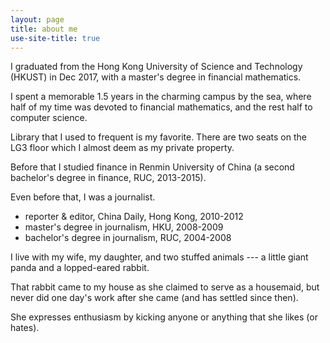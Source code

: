 ```yaml
---
layout: page
title: about me
use-site-title: true
---
```


I graduated from the Hong Kong University of Science and Technology (HKUST) in Dec 2017, with a master's degree in financial mathematics.

I spent a memorable 1.5 years in the charming campus by the sea, where half of my time was devoted to financial mathematics, and the rest half to computer science.

Library that I used to frequent is my favorite. There are two seats on the LG3 floor which I almost deem as my private property.

Before that I studied finance in Renmin University of China (a second bachelor's degree in finance, RUC, 2013-2015).

Even before that, I was a journalist.

- reporter & editor, China Daily, Hong Kong, 2010-2012
- master's degree in journalism, HKU, 2008-2009
- bachelor's degree in journalism, RUC, 2004-2008

I live with my wife, my daughter, and two stuffed animals --- a little giant panda and a lopped-eared rabbit.

That rabbit came to my house as she claimed to serve as a housemaid, but never did one day's work after she came (and has settled since then).

She expresses enthusiasm by kicking anyone or anything that she likes (or hates).
